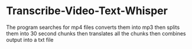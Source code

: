 # Transcribe-Video-Text-Whisper

The program searches for mp4 files converts them into mp3 then splits them into 30 second chunks then translates all the chunks then combines output into a txt file
